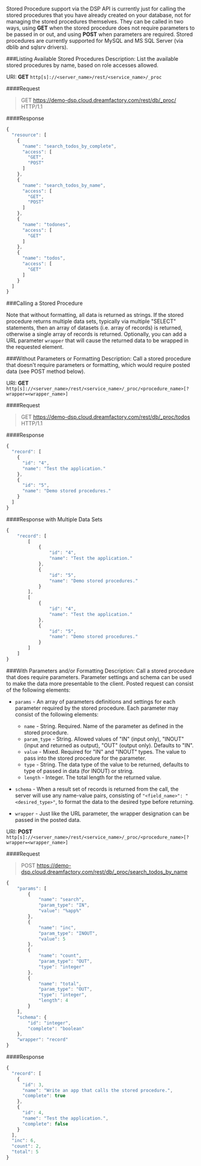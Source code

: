 Stored Procedure support via the DSP API is currently just for calling the stored procedures that you have already created on your database, not for managing the stored procedures themselves. They can be called in two ways, using **GET** when the stored procedure does not require parameters to be passed in or out, and using **POST** when parameters are required. Stored procedures are currently supported for MySQL and MS SQL Server (via dblib and sqlsrv drivers). 

###Listing Available Stored Procedures
Description:  List the available stored procedures by name, based on role accesses allowed.

URI: **GET** `http[s]://<server_name>/rest/<service_name>/_proc`

####Request
>GET https://demo-dsp.cloud.dreamfactory.com/rest/db/_proc/ HTTP/1.1

####Response
```javascript
{
  "resource": [
    {
      "name": "search_todos_by_complete",
      "access": [
        "GET",
        "POST"
      ]
    },
    {
      "name": "search_todos_by_name",
      "access": [
        "GET",
        "POST"
      ]
    },
    {
      "name": "todones",
      "access": [
        "GET"
      ]
    },
    {
      "name": "todos",
      "access": [
        "GET"
      ]
    }
  ]
}
```

###Calling a Stored Procedure

Note that without formatting, all data is returned as strings. If the stored procedure returns multiple data sets, typically via multiple "SELECT" statements, then an array of datasets (i.e. array of records) is returned, otherwise a single array of records is returned. Optionally, you can add a URL parameter `wrapper` that will cause the returned data to be wrapped in the requested element.

###Without Parameters or Formatting
Description: Call a stored procedure that doesn't require parameters or formatting, which would require posted data (see POST method below).

URI: **GET** `http[s]://<server_name>/rest/<service_name>/_proc/<procedure_name>[?wrapper=<wrapper_name>]`

####Request
>GET https://demo-dsp.cloud.dreamfactory.com/rest/db/_proc/todos HTTP/1.1

####Response
```javascript
{
  "record": [
    {
      "id": "4",
      "name": "Test the application."
    },
    {
      "id": "5",
      "name": "Demo stored procedures."
    }
  ]
}
```

####Response with Multiple Data Sets
```javascript
{
    "record": [
        [
            {
                "id": "4",
                "name": "Test the application."
            },
            {
                "id": "5",
                "name": "Demo stored procedures."
            }
        ],
        [
            {
                "id": "4",
                "name": "Test the application."
            },
            {
                "id": "5",
                "name": "Demo stored procedures."
            }
        ]
    ]
}
```

###With Parameters and/or Formatting
Description: Call a stored procedure that does require parameters. Parameter settings and schema can be used to make the data more presentable to the client. Posted request can consist of the following elements:

  * `params` - An array of parameters definitions and settings for each parameter required by the stored procedure. Each parameter may consist of the following elements:
    * `name` - String. Required. Name of the parameter as defined in the stored procedure.
    * `param_type` - String. Allowed values of "IN" (input only), "INOUT" (input and returned as output), "OUT" (output only).  Defaults to "IN".
    * `value` - Mixed. Required for "IN" and "INOUT" types. The value to pass into the stored procedure for the parameter.
    * `type` - String. The data type of the value to be returned, defaults to type of passed in data (for INOUT) or string.
    * `length` - Integer. The total length for the returned value.

  * `schema` - When a result set of records is returned from the call, the server will use any name-value pairs, consisting of `"<field_name>": "<desired_type>"`, to format the data to the desired type before returning.
  * `wrapper` - Just like the URL parameter, the wrapper designation can be passed in the posted data.


URI: **POST** `http[s]://<server_name>/rest/<service_name>/_proc/<procedure_name>[?wrapper=<wrapper_name>]`

####Request
>POST https://demo-dsp.cloud.dreamfactory.com/rest/db/_proc/search_todos_by_name

```javascript
{
    "params": [
        {
            "name": "search",
            "param_type": "IN",
            "value": "%app%"
        },
        {
            "name": "inc",
            "param_type": "INOUT",
            "value": 5
        },
        {
            "name": "count",
            "param_type": "OUT",
            "type": "integer"
        },
        {
            "name": "total",
            "param_type": "OUT",
            "type": "integer",
            "length": 4
        }
    ],
    "schema": {
        "id": "integer",
        "complete": "boolean"
    },
    "wrapper": "record"
}
```

####Response
```javascript
{
  "record": [
    {
      "id": 3,
      "name": "Write an app that calls the stored procedure.",
      "complete": true
    },
    {
      "id": 4,
      "name": "Test the application.",
      "complete": false
    }
  ],
  "inc": 6,
  "count": 2,
  "total": 5
}
```
